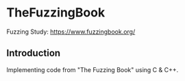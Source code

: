 # TheFuzzingBook
Fuzzing Study: https://www.fuzzingbook.org/

## Introduction
Implementing code from "The Fuzzing Book" using C & C++.
